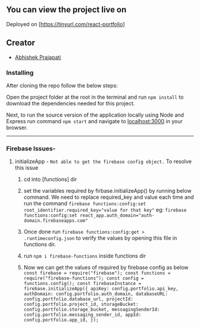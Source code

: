 
## You can view the project live on

Deployed on [<https://tinyurl.com/react-portfolio>]

## Creator

- [Abhishek Prajapati](https://github.com/just-be-weird)

### Installing

After cloning the repo follow the below steps:

Open the project folder at the root in the terminal and run `npm install` to download the dependencies needed for this project.

Next, to run the source version of the application locally using Node and Express run command `npm start` and navigate to [localhost:3000](http://localhost:3000/) in your browser.

----------------------------------------------------------------------------
### Firebase Issues-
1. initializeApp - ```Not able to get the firebase config object.```
    To resolve this issue
    1. cd into [functions] dir
    2. set the variables required by firbase.initializeApp() by running below command. We need to replace required_key and value each time and run the command
        `firebase functions:config:set root_identifier.required_key="value for that key"`
    eg: `firebase functions:config:set react_app.auth_domain="auth-domain.firebaseapps.com"`

    3. Once done run `firebase functions:config:get > .runtimeconfig.json` to verify the values by opening this file in functions dir.

    4. run `npm i firebase-functions` inside functions dir
    
    5. Now we can get the values of required by firebase config as below
    `const firebase = require("firebase");
    const functions = require("firebase-functions");
    const config = functions.config();
    const firebaseInstance = firebase.initializeApp({
        apiKey: config.portfolio.api_key,
        authDomain: config.portfolio.auth_domain,
        databaseURL: config.portfolio.database_url,
        projectId: config.portfolio.project_id,
        storageBucket: config.portfolio.storage_bucket,
        messagingSenderId: config.portfolio.messaging_sender_id,
        appId: config.portfolio.app_id,
    });`
